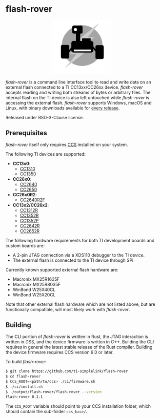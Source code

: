 
# flash-rover

<p align="center">
    <img width="200" alt="flash-rover logo" src="icon.png">
</p>

*flash-rover* is a command line interface tool to read and write data on an
external flash connected to a TI CC13xx/CC26xx device. *flash-rover* accepts
reading and writing both streams of bytes or arbitrary files. The internal flash
on the TI device is also left untouched while *flash-rover* is accessing the
external flash. *flash-rover* supports Windows, macOS and Linux, with binary
downloads available for [every
release](https://github.com/ti-simplelink/flash-rover/releases).

Released under BSD-3-Clause license.


## Prerequisites

*flash-rover* itself only requires [CCS] installed on your system.

The following TI devices are supported:
* **CC13x0**:
    * [CC1310]
    * [CC1350]
* **CC26x0**:
    * [CC2640]
    * [CC2650]
* **CC26x0R2**:
    * [CC2640R2F]
* **CC13x2/CC26x2**:
    * [CC1312R]
    * [CC1352R]
    * [CC1352P]
    * [CC2642R]
    * [CC2652R]

The following hardware requirements for both TI development boards and custom
boards are:
* A 2-pin JTAG connection via a XDS110 debugger to the TI device.
* The external flash is connected to the TI device through SPI.

Currently known supported external flash hardware are:
* Macronix MX25R1635F
* Macronix MX25R8035F
* WinBond W25X40CL
* WinBond W25X20CL

Note that other external flash hardware which are not listed above, but are
functionally compatible, will most likely work with *flash-rover*.


## Building

The CLI portion of *flash-rover* is written in Rust, the JTAG interaction is
written in DSS, and the device firmware is written in C++. Building the CLI
requires in general the latest stable release of the Rust compiler. Building the
device firmware requires CCS version 9.0 or later.

To build *flash-rover*:

```bash
$ git clone https://github.com/ti-simplelink/flash-rover
$ cd flash-rover
$ CCS_ROOT=<path/to/ccs> ./ci/firmware.sh
$ ./ci/install.sh
$ ./output/flash-rover/flash-rover --version
flash-rover 0.1.1
```

The `CCS_ROOT` variable should point to your CCS installation folder, which
should contain the sub-folder `ccs_base/`.


[CCS]:       http://www.ti.com/tool/CCSTUDIO
[CC1310]:    http://www.ti.com/product/CC1310
[CC1350]:    http://www.ti.com/product/CC1350
[CC2640]:    http://www.ti.com/product/CC2640
[CC2650]:    http://www.ti.com/product/CC2650
[CC2640R2F]: http://www.ti.com/product/CC2640R2F
[CC1312R]:   http://www.ti.com/product/CC1312R
[CC1352R]:   http://www.ti.com/product/CC1352R
[CC1352P]:   http://www.ti.com/product/CC1352P
[CC2642R]:   http://www.ti.com/product/CC2642R
[CC2652R]:   http://www.ti.com/product/CC2652R
